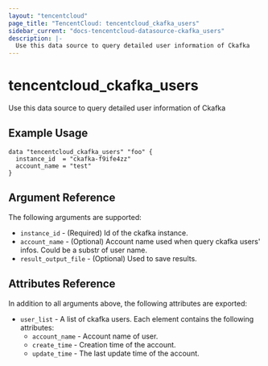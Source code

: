 ```yaml
---
layout: "tencentcloud"
page_title: "TencentCloud: tencentcloud_ckafka_users"
sidebar_current: "docs-tencentcloud-datasource-ckafka_users"
description: |-
  Use this data source to query detailed user information of Ckafka
---
```


# tencentcloud_ckafka_users

Use this data source to query detailed user information of Ckafka

## Example Usage

```hcl
data "tencentcloud_ckafka_users" "foo" {
  instance_id  = "ckafka-f9ife4zz"
  account_name = "test"
}
```

## Argument Reference

The following arguments are supported:

* `instance_id` - (Required) Id of the ckafka instance.
* `account_name` - (Optional) Account name used when query ckafka users' infos. Could be a substr of user name.
* `result_output_file` - (Optional) Used to save results.

## Attributes Reference

In addition to all arguments above, the following attributes are exported:

* `user_list` - A list of ckafka users. Each element contains the following attributes:
  * `account_name` - Account name of user.
  * `create_time` - Creation time of the account.
  * `update_time` - The last update time of the account.



